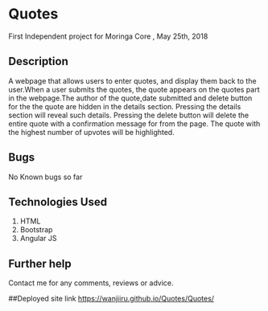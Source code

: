 # Quotes

First Independent project for Moringa Core , May 25th, 2018

## Description
A webpage that allows users to enter quotes, and display them back to the user.When a user submits the quotes, the quote appears on the quotes part in the webpage.The author of the quote,date submitted and delete button for the the quote are hidden in the details section. Pressing the details section will reveal such details. Pressing the delete button will delete the entire quote with a confirmation message for from the page. The quote with the highest number of upvotes will be highlighted.


## Bugs
No Known bugs so far


## Technologies Used
1. HTML
2. Bootstrap
3. Angular JS

## Further help
Contact me for any comments, reviews or advice.

##Deployed site link
https://wanjiiru.github.io/Quotes/Quotes/


